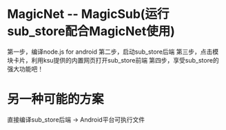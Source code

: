 # MagicNet -- MagicSub(运行sub_store配合MagicNet使用)
第一步，编译node.js for android
第二步，启动sub_store后端
第三步，点击模块卡片，利用ksu提供的内置网页打开sub_store前端
第四步，享受sub_store的强大功能吧！

# 另一种可能的方案
直接编译sub_store后端 -> Android平台可执行文件
